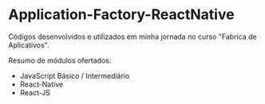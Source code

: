 # Application-Factory-ReactNative
Códigos desenvolvidos e utilizados em minha jornada no curso "Fabrica de Aplicativos".

Resumo de módulos ofertados:
* JavaScript Básico / Intermediário
* React-Native
* React-JS


